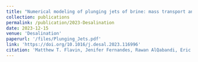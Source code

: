 ```yaml
---
title: "Numerical modeling of plunging jets of brine: mass transport and implications for desalination plant outfalls"
collection: publications
permalink: /publication/2023-Desalination
date: 2023-12-15
venue: 'Desalination'
paperurl: '/files/Plunging_Jets.pdf'
link: 'https://doi.org/10.1016/j.desal.2023.116996'
citation: 'Matthew T. Flavin, Jenifer Fernandes, Rawan AlQabandi, Eric Adams, Jongyoon Han, Bader Al-Anzi, &quot;Numerical modeling of plunging jets of brine: mass transport and implications for desalination plant outfalls,&quot; in <i>Desalination</i>, vol. 568, 116996, Dec. 2023.'
---
```

